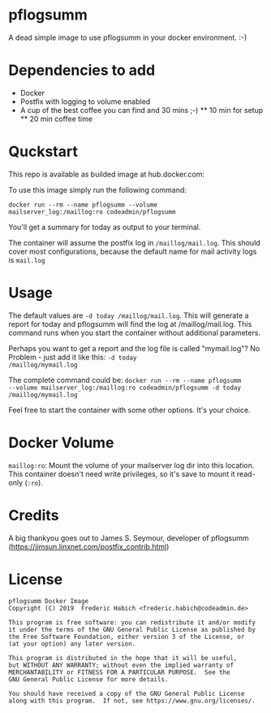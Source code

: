 # pflogsumm

A dead simple image to use pflogsumm in your docker environment. :-)

# Dependencies to add
* Docker
* Postfix with logging to volume enabled
* A cup of the best coffee you can find and 30 mins ;-)
** 10 min for setup
** 20 min coffee time

# Quckstart
This repo is available as builded image at hub.docker.com:

To use this image simply run the following command:

<code>docker run --rm --name pflogsumm --volume mailserver_log:/maillog:ro codeadmin/pflogsumm</code>

You'll get a summary for today as output to your terminal.

The container will assume the postfix log in <code>/maillog/mail.log</code>. 
This should cover most configurations, because the default name for mail activity logs is <code>mail.log</code>

# Usage
The default values are <code>-d today /maillog/mail.log</code>.
This will generate a report for today and pflogsumm will find the log at /maillog/mail.log.
This command runs when you start the container without additional parameters.

Perhaps you want to get a report and the log file is called "mymail.log"? No Problem - just add it like this:
<code>-d today /maillog/mymail.log</code>

The complete command could be: <code>docker run --rm --name pflogsumm --volume mailserver_log:/maillog:ro codeadmin/pflogsumm -d today /maillog/mymail.log</code>

Feel free to start the container with some other options. It's your choice.

# Docker Volume
<code>maillog:ro</code>: Mount the volume of your mailserver log dir into this location. 
This container doesn't need write privileges, so it's save to mount it read-only (<code>:ro</code>).

# Credits
A big thankyou goes out to James S. Seymour, developer of pflogsumm (https://jimsun.linxnet.com/postfix_contrib.html)

# License
    pflogsumm Docker Image
    Copyright (C) 2019  Frederic Habich <frederic.habich@codeadmin.de>

    This program is free software: you can redistribute it and/or modify
    it under the terms of the GNU General Public License as published by
    the Free Software Foundation, either version 3 of the License, or
    (at your option) any later version.

    This program is distributed in the hope that it will be useful,
    but WITHOUT ANY WARRANTY; without even the implied warranty of
    MERCHANTABILITY or FITNESS FOR A PARTICULAR PURPOSE.  See the
    GNU General Public License for more details.

    You should have received a copy of the GNU General Public License
    along with this program.  If not, see https://www.gnu.org/licenses/.